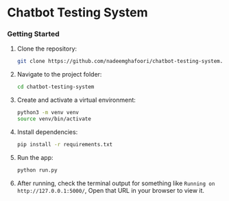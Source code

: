 # Chatbot Testing System

### Getting Started

1. Clone the repository:
   ```bash
   git clone https://github.com/nadeemghafoori/chatbot-testing-system.git
   ```
2. Navigate to the project folder:
   ```bash
   cd chatbot-testing-system
   ```
3. Create and activate a virtual environment:
   ```bash
   python3 -m venv venv
   source venv/bin/activate
   ```
4. Install dependencies:
   ```bash
   pip install -r requirements.txt
   ```
5. Run the app:
   ```bash
   python run.py
   ```
6. After running, check the terminal output for something like `Running on http://127.0.0.1:5000/`, Open that URL in your browser to view it.
